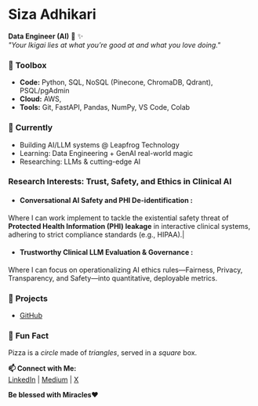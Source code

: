 # Siza Adhikari  
**Data Engineer (AI)** 🤖 ✨  
*"Your Ikigai lies at what you’re good at and what you love doing."*  

### 🔧 **Toolbox**  
- **Code:** Python, SQL, NoSQL (Pinecone, ChromaDB, Qdrant), PSQL/pgAdmin  
- **Cloud:** AWS, 
- **Tools:** Git, FastAPI, Pandas, NumPy, VS Code, Colab  

### 🌱 **Currently**  
- Building AI/LLM systems @ Leapfrog Technology  
- Learning: Data Engineering + GenAI real-world magic 
- Researching: LLMs & cutting-edge AI

### **Research Interests: Trust, Safety, and Ethics in Clinical AI**
- #### Conversational AI Safety and PHI De-identification :
Where I can work implement to tackle the existential safety threat of **Protected Health Information (PHI) leakage** in interactive clinical systems, adhering to strict compliance standards (e.g., HIPAA).|

- #### Trustworthy Clinical LLM Evaluation & Governance : 
Where I can focus on operationalizing AI ethics rules—Fairness, Privacy, Transparency, and Safety—into quantitative, deployable metrics.


### 🎯 **Projects**  
- [GitHub](https://github.com/Si-za1)

### 🍕 **Fun Fact**  
Pizza is a *circle* made of *triangles*, served in a *square* box.

**📫 Connect with Me:**  
[LinkedIn](https://www.linkedin.com/in/siza-adhikari-2a9574199/) | [Medium](https://starter-startler.medium.com/) | [X](https://x.com/Starterstartler)

**Be blessed with Miracles❤️**
